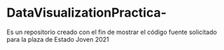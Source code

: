 # DataVisualizationPractica-
Es un repositorio creado con el fin de mostrar el código fuente solicitado para la plaza de Estado Joven 2021 
